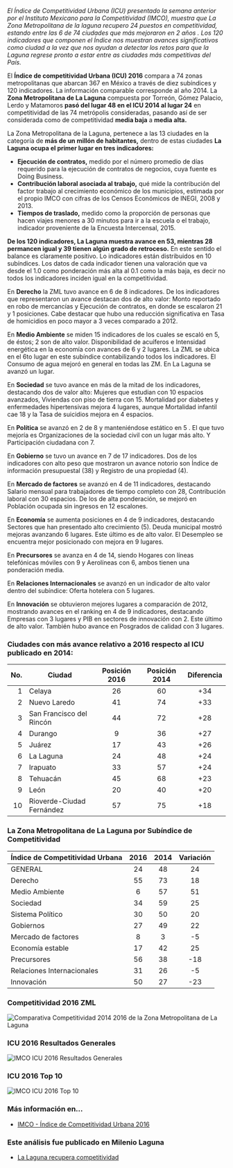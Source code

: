 
_El Índice de Competitividad Urbana (ICU) presentado la semana anterior por el Instituto Mexicano para la Competitividad (IMCO), muestra que La Zona Metropolitana de la laguna recupero 24 puestos en competitividad, estando entre las 6 de 74 ciudades que más mejoraron en 2 años . Los 120 indicadores que componen el Índice nos muestran avances significativos como ciudad a la vez que nos ayudan a detectar los retos para que la Laguna regrese pronto a estar entre as ciudades más competitivas del País._

El **Índice de competitividad Urbana (ICU) 2016** compara a 74 zonas metropolitanas que abarcan 367 en México a través de diez subíndices y 120 indicadores. La información comparable corresponde al año 2014. La **Zona Metropolitana de La Laguna** compuesta por Torreón, Gómez Palacio, Lerdo y Matamoros **pasó del lugar 48 en el ICU 2014 al lugar 24** en competitividad de las 74 metrópolis consideradas, pasando así de ser considerada como de competitividad **media baja** a **media alta.**

La Zona Metropolitana de la Laguna, pertenece a las 13 ciudades en la categoría de **más de un millón de habitantes,** dentro de estas ciudades **La Laguna ocupa el primer lugar en tres indicadores:**

* **Ejecución de contratos,** medido por el número promedio de días requerido para la ejecución de contratos de negocios, cuya fuente es Doing Business.
* **Contribución laboral asociada al trabajo,** qué mide la contribución del factor trabajo al crecimiento económico de los municipios, estimada por el propio IMCO con cifras de los Censos Económicos de INEGI, 2008 y 2013.
* **Tiempos de traslado,** medido como la proporción de personas que hacen viajes menores a 30 minutos para ir a la escuela o el trabajo, indicador proveniente de la Encuesta Intercensal, 2015.

**De los 120 indicadores, La Laguna muestra avance en 53, mientras 28 permancen igual y 39 tienen algún grado de retroceso.** En este sentido el balance es claramente positivo. Lo indicadores están distribuidos en 10 subíndices. Los datos de cada indicador tienen una valoración que va desde el 1.0 como ponderación más alta al 0.1 como la más baja, es decir no todos los indicadores inciden igual en la competitividad.

En **Derecho** la ZML tuvo avance en 6 de 8 indicadores. De los indicadores que representaron un avance destacan dos de alto valor: Monto reportado en robo de mercancías y Ejecución de contratos, en donde se escalaron 21 y 1 posiciones. Cabe destacar que hubo una reducción significativa en Tasa de homicidios en poco mayor a 3 veces comparado a 2012.

En **Medio Ambiente** se miden 15 indicadores de los cuales se escaló en 5, de éstos; 2 son de alto valor. Disponibilidad de acuíferos e Intensidad energética en la economía con avances de 6 y 2 lugares. La ZML se ubica en el 6to lugar en este subíndice contabilizando todos los indicadores. El Consumo de agua mejoró en general en todas las ZM. En La Laguna se avanzó un lugar.

En **Sociedad** se tuvo avance en más de la mitad de los indicadores, destacando dos de valor alto: Mujeres que estudian con 10 espacios avanzados, Viviendas con piso de tierra con 15. Mortalidad por diabetes y enfermedades hipertensivas mejora 4 lugares, aunque Mortalidad infantil cae 18 y la Tasa de suicidios mejora en 4 espacios.

En **Política** se avanzó en 2 de 8 y manteniéndose estático en 5 . El que tuvo mejoría es Organizaciones de la sociedad civil con un lugar más alto. Y Participación ciudadana con 7.

En **Gobierno** se tuvo un avance en 7 de 17 indicadores. Dos de los indicadores con alto peso que mostraron un avance notorio son Índice de información presupuestal (38) y Registro de una propiedad (4).

En **Mercado de factores** se avanzó en 4 de 11 indicadores, destacando Salario mensual para trabajadores de tiempo completo con 28, Contribución laboral con 30 espacios. De los de alta ponderación, se mejoró en Población ocupada sin ingresos en 12 escalones.

En **Economía** se aumenta posiciones en 4 de 9 indicadores, destacando Sectores que han presentado alto crecimiento (5). Deuda municipal mostró mejoras avanzando 6 lugares. Este último es de alto valor. El Desempleo se encuentra mejor posicionado con mejora en 9 lugares.

En **Precursores** se avanza en 4 de 14, siendo Hogares con líneas telefónicas móviles con 9 y Aerolíneas con 6, ambos tienen una ponderación media.

En **Relaciones Internacionales** se avanzó en un indicador de alto valor dentro del subíndice: Oferta hotelera con 5 lugares.

En **Innovación** se obtuvieron mejores lugares a comparación de 2012, mostrando avances en el ranking en 4 de 9 indicadores, destacando Empresas con 3 lugares y PIB en sectores de innovación con 2. Este último de alto valor. También hubo avance en Posgrados de calidad con 3 lugares.

### Ciudades con más avance relativo a 2016 respecto al ICU publicado en 2014:

No. | Ciudad                    | Posición 2016 | Posición 2014 | Diferencia
---:|---------------------------|:-------------:|:-------------:|:----------:
  1 | Celaya                    |      26       |       60      |    +34
  2 | Nuevo Laredo              |      41       |       74      |    +33
  3 | San Francisco del Rincón  |      44       |       72      |    +28
  4 | Durango                   |       9       |       36      |    +27
  5 | Juárez                    |      17       |       43      |    +26
  6 | La Laguna                 |      24       |       48      |    +24
  7 | Irapuato                  |      33       |       57      |    +24
  8 | Tehuacán                  |      45       |       68      |    +23
  9 | León                      |      20       |       40      |    +20
 10 | Rioverde-Ciudad Fernández |      57       |       75      |    +18

### La Zona Metropolitana de La Laguna por Subíndice de Competitividad

Índice de Competitividad Urbana | 2016 | 2014 | Variación
--------------------------------|:----:|:----:|:---------:
GENERAL                         |  24  |  48  |    24
Derecho                         |  55  |  73  |    18
Medio Ambiente                  |   6  |  57  |    51
Sociedad                        |  34  |  59  |    25
Sistema Político                |  30  |  50  |    20
Gobiernos                       |  27  |  49  |    22
Mercado de factores             |   8  |   3  |    -5
Economía estable                | 17   |  42  |    25
Precursores                     | 56   |  38  |   -18
Relaciones Internacionales      | 31   |  26  |    -5
Innovación                      | 50   |  27  |   -23

### Competitividad 2016 ZML

<img class="img-responsive" src="la-laguna-recupera-competitividad/comparativa-competitividad-2014-2016-zml.png" alt="Comparativa Competitividad 2014 2016 de la Zona Metropolitana de La Laguna">

### ICU 2016 Resultados Generales

<img class="img-responsive" src="la-laguna-recupera-competitividad/icu-2016-resultados-generales.jpg" alt="IMCO ICU 2016 Resultados Generales">

### ICU 2016 Top 10

<img class="img-responsive" src="la-laguna-recupera-competitividad/icu-2016-top-10.jpg" alt="IMCO ICU 2016 Top 10">

### Más información en...

* [IMCO - Índice de Competitividad Urbana 2016](http://imco.org.mx/indices/#!/reeleccion-municipal-y-rendicion-de-cuentas)

### Este análisis fue publicado en Milenio Laguna

* [La Laguna recupera competitividad](http://www.milenio.com/region/Milenio_Noticias-Nuestra_Metropoli_desde_el_IMPLAN-IMPLAN_Torreon-Competitividad_0_809919040.html)
